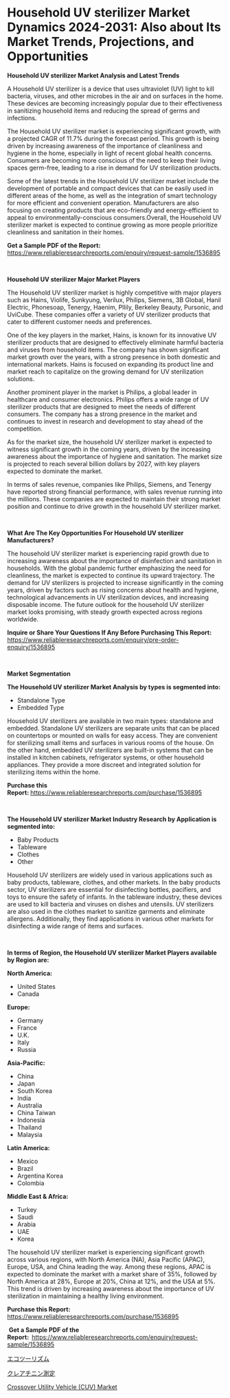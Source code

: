 <p><h1>Household UV sterilizer Market Dynamics 2024-2031: Also about Its Market Trends, Projections, and Opportunities</h1></p><p><strong>Household UV sterilizer Market Analysis and Latest Trends</strong></p>
<p><p>A Household UV sterilizer is a device that uses ultraviolet (UV) light to kill bacteria, viruses, and other microbes in the air and on surfaces in the home. These devices are becoming increasingly popular due to their effectiveness in sanitizing household items and reducing the spread of germs and infections.</p><p>The Household UV sterilizer market is experiencing significant growth, with a projected CAGR of 11.7% during the forecast period. This growth is being driven by increasing awareness of the importance of cleanliness and hygiene in the home, especially in light of recent global health concerns. Consumers are becoming more conscious of the need to keep their living spaces germ-free, leading to a rise in demand for UV sterilization products.</p><p>Some of the latest trends in the Household UV sterilizer market include the development of portable and compact devices that can be easily used in different areas of the home, as well as the integration of smart technology for more efficient and convenient operation. Manufacturers are also focusing on creating products that are eco-friendly and energy-efficient to appeal to environmentally-conscious consumers.Overall, the Household UV sterilizer market is expected to continue growing as more people prioritize cleanliness and sanitation in their homes.</p></p>
<p><strong>Get a Sample PDF of the Report:&nbsp;</strong> <a href="https://www.reliableresearchreports.com/enquiry/request-sample/1536895">https://www.reliableresearchreports.com/enquiry/request-sample/1536895</a></p>
<p>&nbsp;</p>
<p><strong>Household UV sterilizer Major Market Players</strong></p>
<p><p>The Household UV sterilizer market is highly competitive with major players such as Hains, Violife, Sunkyung, Verilux, Philips, Siemens, 3B Global, Hanil Electric, Phonesoap, Tenergy, Haenim, Pllily, Berkeley Beauty, Pursonic, and UviCube. These companies offer a variety of UV sterilizer products that cater to different customer needs and preferences. </p><p>One of the key players in the market, Hains, is known for its innovative UV sterilizer products that are designed to effectively eliminate harmful bacteria and viruses from household items. The company has shown significant market growth over the years, with a strong presence in both domestic and international markets. Hains is focused on expanding its product line and market reach to capitalize on the growing demand for UV sterilization solutions.</p><p>Another prominent player in the market is Philips, a global leader in healthcare and consumer electronics. Philips offers a wide range of UV sterilizer products that are designed to meet the needs of different consumers. The company has a strong presence in the market and continues to invest in research and development to stay ahead of the competition.</p><p>As for the market size, the household UV sterilizer market is expected to witness significant growth in the coming years, driven by the increasing awareness about the importance of hygiene and sanitation. The market size is projected to reach several billion dollars by 2027, with key players expected to dominate the market.</p><p>In terms of sales revenue, companies like Philips, Siemens, and Tenergy have reported strong financial performance, with sales revenue running into the millions. These companies are expected to maintain their strong market position and continue to drive growth in the household UV sterilizer market.</p></p>
<p>&nbsp;</p>
<p><strong>What Are The Key Opportunities For Household UV sterilizer Manufacturers?</strong></p>
<p><p>The household UV sterilizer market is experiencing rapid growth due to increasing awareness about the importance of disinfection and sanitation in households. With the global pandemic further emphasizing the need for cleanliness, the market is expected to continue its upward trajectory. The demand for UV sterilizers is projected to increase significantly in the coming years, driven by factors such as rising concerns about health and hygiene, technological advancements in UV sterilization devices, and increasing disposable income. The future outlook for the household UV sterilizer market looks promising, with steady growth expected across regions worldwide.</p></p>
<p><strong>Inquire or Share Your Questions If Any Before Purchasing This Report:</strong> <a href="https://www.reliableresearchreports.com/enquiry/pre-order-enquiry/1536895">https://www.reliableresearchreports.com/enquiry/pre-order-enquiry/1536895</a></p>
<p>&nbsp;</p>
<p><strong>Market Segmentation</strong></p>
<p><strong>The Household UV sterilizer Market Analysis by types is segmented into:</strong></p>
<p><ul><li>Standalone Type</li><li>Embedded Type</li></ul></p>
<p><p>Household UV sterilizers are available in two main types: standalone and embedded. Standalone UV sterilizers are separate units that can be placed on countertops or mounted on walls for easy access. They are convenient for sterilizing small items and surfaces in various rooms of the house. On the other hand, embedded UV sterilizers are built-in systems that can be installed in kitchen cabinets, refrigerator systems, or other household appliances. They provide a more discreet and integrated solution for sterilizing items within the home.</p></p>
<p><strong>Purchase this Report:&nbsp;</strong><a href="https://www.reliableresearchreports.com/purchase/1536895">https://www.reliableresearchreports.com/purchase/1536895</a></p>
<p>&nbsp;</p>
<p><strong>The Household UV sterilizer Market Industry Research by Application is segmented into:</strong></p>
<p><ul><li>Baby Products</li><li>Tableware</li><li>Clothes</li><li>Other</li></ul></p>
<p><p>Household UV sterilizers are widely used in various applications such as baby products, tableware, clothes, and other markets. In the baby products sector, UV sterilizers are essential for disinfecting bottles, pacifiers, and toys to ensure the safety of infants. In the tableware industry, these devices are used to kill bacteria and viruses on dishes and utensils. UV sterilizers are also used in the clothes market to sanitize garments and eliminate allergens. Additionally, they find applications in various other markets for disinfecting a wide range of items and surfaces.</p></p>
<p>&nbsp;</p>
<p><strong>In terms of Region, the Household UV sterilizer Market Players available by Region are:</strong></p>
<p>
    <p> <strong> North America: </strong>
        <ul>
            <li>United States</li>
            <li>Canada</li>
        </ul>
        </p> 
    <p> <strong> Europe: </strong>
        <ul>
            <li>Germany</li>
            <li>France</li>
            <li>U.K.</li>
            <li>Italy</li>
            <li>Russia</li>
        </ul>
        </p> 
    <p> <strong> Asia-Pacific: </strong>
        <ul>
            <li>China</li>
            <li>Japan</li>
            <li>South Korea</li>
            <li>India</li>
            <li>Australia</li>
            <li>China Taiwan</li>
            <li>Indonesia</li>
            <li>Thailand</li>
            <li>Malaysia</li>
        </ul>
        </p> 
    <p> <strong> Latin America: </strong>
        <ul>
            <li>Mexico</li>
            <li>Brazil</li>
            <li>Argentina Korea</li>
            <li>Colombia</li>
        </ul>
        </p> 
    <p> <strong> Middle East & Africa: </strong>
        <ul>
            <li>Turkey</li>
            <li>Saudi</li>
            <li>Arabia</li>
            <li>UAE</li>
            <li>Korea</li>
        </ul>
    </p>
    </p>
<p><p>The household UV sterilizer market is experiencing significant growth across various regions, with North America (NA), Asia Pacific (APAC), Europe, USA, and China leading the way. Among these regions, APAC is expected to dominate the market with a market share of 35%, followed by North America at 28%, Europe at 20%, China at 12%, and the USA at 5%. This trend is driven by increasing awareness about the importance of UV sterilization in maintaining a healthy living environment.</p></p>
<p><strong>Purchase this Report: </strong><a href="https://www.reliableresearchreports.com/purchase/1536895">https://www.reliableresearchreports.com/purchase/1536895</a></p>
<p>&nbsp;<strong>Get a Sample PDF of the Report:&nbsp;&nbsp;</strong><a href="https://www.reliableresearchreports.com/enquiry/request-sample/1536895">https://www.reliableresearchreports.com/enquiry/request-sample/1536895</a></p>
<p><strong></strong></p>
<p><p><a href="https://github.com/laurenreichert/Market-Research-Report-List-1/blob/main/76315455828.md">エコツーリズム</a></p><p><a href="https://github.com/RodHoppe07/Market-Research-Report-List-1/blob/main/27574335829.md">クレアチニン測定</a></p><p><a href="https://metal-farmhouse-e95.notion.site/Crossover-Utility-Vehicle-CUV-Market-Size-Share-Trends-Analysis-Report-By-Application-Regional-181a9f4dffc544dfb1f48e759ae4b4d0">Crossover Utility Vehicle (CUV) Market</a></p></p>